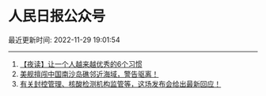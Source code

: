 # 人民日报公众号

最近更新时间: 2022-11-29 19:01:54

--- 
1. [【夜读】让一个人越来越优秀的6个习惯](https://mp.weixin.qq.com/s/88R_PRR4TzIOadyp8iL4LA) 
2. [美舰擅闯中国南沙岛礁邻近海域，警告驱离！](https://mp.weixin.qq.com/s/oGd1JTSw6onES9pVVsBO2w) 
3. [有关封控管理、核酸检测机构监管等，这场发布会给出最新回应！](https://mp.weixin.qq.com/s/ipgtOh8RA2KZq5_5bixycg) 
